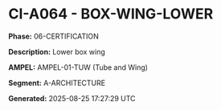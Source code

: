 # CI-A064 - BOX-WING-LOWER

**Phase:** 06-CERTIFICATION

**Description:** Lower box wing

**AMPEL:** AMPEL-01-TUW (Tube and Wing)

**Segment:** A-ARCHITECTURE

**Generated:** 2025-08-25 17:27:29 UTC
